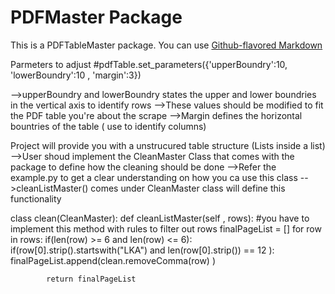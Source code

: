 # PDFMaster Package

This is a PDFTableMaster package. You can use
[Github-flavored Markdown](https://github.com/Muditha-Rajapaksha-101/PDFMaster.git)


Parmeters to adjust
#pdfTable.set_parameters({'upperBoundry':10, 'lowerBoundry':10 , 'margin':3})

-->upperBoundry and lowerBoundry states the upper and lower boundries in the vertical axis to identify rows
-->These values should be modified to fit the PDF table you're about the scrape
-->Margin defines the horizontal bountries of the table ( use to identify columns)


Project will provide you with a unstrucured table structure (Lists inside a list)
-->User shoud implement the CleanMaster Class that comes with the package to define how the cleaning should be done
-->Refer the example.py to get a clear understanding on how you ca use this class
-->cleanListMaster() comes under CleanMaster class will define this functionality


class clean(CleanMaster):
        def cleanListMaster(self , rows):
            #you have to implement this method with rules to filter out rows
            finalPageList = []
            for row in rows:
                if(len(row) >= 6 and len(row) <= 6):
                    if(row[0].strip().startswith("LKA") and len(row[0].strip())  == 12 ):
                        finalPageList.append(clean.removeComma(row) )   
          
            return finalPageList